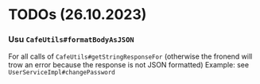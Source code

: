 # TODOs (26.10.2023)

### Usu `CafeUtils#formatBodyAsJSON`

For all calls of `CafeUtils#getStringResponseFor` (otherwise the fronend will trow an error because the response is not
JSON formatted)
Example: see `UserServiceImpl#changePassword`


